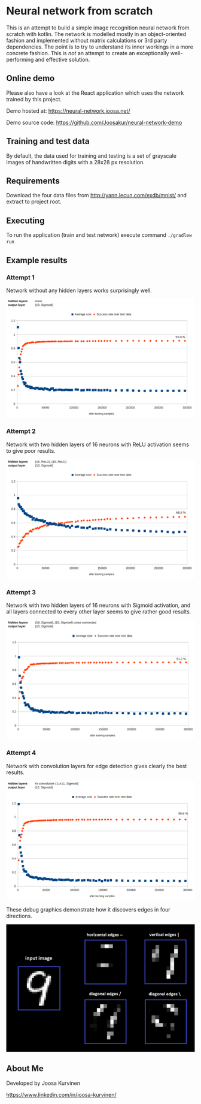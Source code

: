 # Neural network from scratch

This is an attempt to build a simple image recognition neural network from scratch with kotlin.
The network is modelled mostly in an object-oriented fashion and implemented without matrix calculations or 3rd party dependencies.
The point is to try to understand its inner workings in a more concrete fashion.
This is _not_ an attempt to create an exceptionally well-performing and effective solution.

## Online demo

Please also have a look at the React application which uses the network trained by this project.

Demo hosted at: https://neural-network.joosa.net/

Demo source code: https://github.com/Joosakur/neural-network-demo

## Training and test data

By default, the data used for training and testing is a set of grayscale images of handwritten digits 
with a 28x28 px resolution. 

## Requirements
Download the four data files from http://yann.lecun.com/exdb/mnist/ and extract to project root.

## Executing
To run the application (train and test network) execute command `./gradlew run`

## Example results

### Attempt 1
Network without any hidden layers works surprisingly well.

![Result 1](results/example-result-1.PNG)

### Attempt 2
Network with two hidden layers of 16 neurons with ReLU activation seems to give poor results. 

![Result 2](./results/example-result-2.PNG)

### Attempt 3
Network with two hidden layers of 16 neurons with Sigmoid activation, and all layers connected to every other layer seems to give rather good results.

![Result 3](./results/example-result-3.PNG)

### Attempt 4
Network with convolution layers for edge detection gives clearly the best results.

![Result 4](./results/example-result-4.PNG)

These debug graphics demonstrate how it discovers edges in four directions.

![Activation of convolution layers](./results/convolution.PNG)

## About Me
Developed by Joosa Kurvinen

https://www.linkedin.com/in/joosa-kurvinen/
